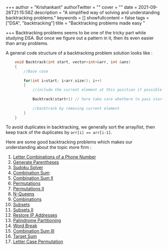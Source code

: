 +++
author = "Krishankant"
authorTwitter = ""
cover = ""
date = 2021-09-26T21:15:56Z
description = "A simplified way of solving and understanding backtracking problems."
keywords = []
showfullcontent = false
tags = ["DSA", "backtracking"]
title = "Backtracking problems made easy "

+++
Backtracking problems seems to be one of the tricky part while studying DSA. But once we figure out a pattern in it, then its even easier than array problems.

A general code structure of a backtracking problem solution looks like :
```cpp
    void Backtrack(int start, vector<int>&arr, int &ans)
    {
        //Base case 
    
        for(int i=start; i<arr.size(); i++)
        {
            //include the current element at this position if possible in the ans 
            
            Backtrack(start+1) // here take care whethere to pass start or start+1 dending on the usecase
            
            //backtrack by removing current element 
        }
    }
```
To avoid duplicates in backtracking, we generally sort the array/list, then keep track of the duplicates by `arr[i] == arr[i-1]`.  

Here are some good backtracking problems which makes our understanding about the topic more firm : 

 1.  [Letter Combinations of a Phone Number](https://leetcode.com/problems/letter-combinations-of-a-phone-number)
 2. [Generate Parentheses](https://leetcode.com/problems/generate-parentheses)
 3.  [Sudoku Solver](https://leetcode.com/problems/sudoku-solver)
 4.  [Combination Sum](https://leetcode.com/problems/combination-sum)
 5.  [Combination Sum II](https://leetcode.com/problems/combination-sum-ii)
 6.  [Permutations](https://leetcode.com/problems/permutations)
 7.  [Permutations II](https://leetcode.com/problems/permutations-ii)
 8.  [N-Queens](https://leetcode.com/problems/n-queens)
 9.  [Combinations](https://leetcode.com/problems/combinations)
10.  [Subsets](https://leetcode.com/problems/subsets)
11.  [Subsets II](https://leetcode.com/problems/subsets-ii)
12.  [Restore IP Addresses](https://leetcode.com/problems/restore-ip-addresses)
13.  [Palindrome Partitioning](https://leetcode.com/problems/palindrome-partitioning)
14.  [Word Break](https://leetcode.com/problems/word-break)
15.  [Combination Sum III](https://leetcode.com/problems/combination-sum-iii)
16.  [Target Sum](https://leetcode.com/problems/target-sum)
17.  [Letter Case Permutation](https://leetcode.com/problems/letter-case-permutation)